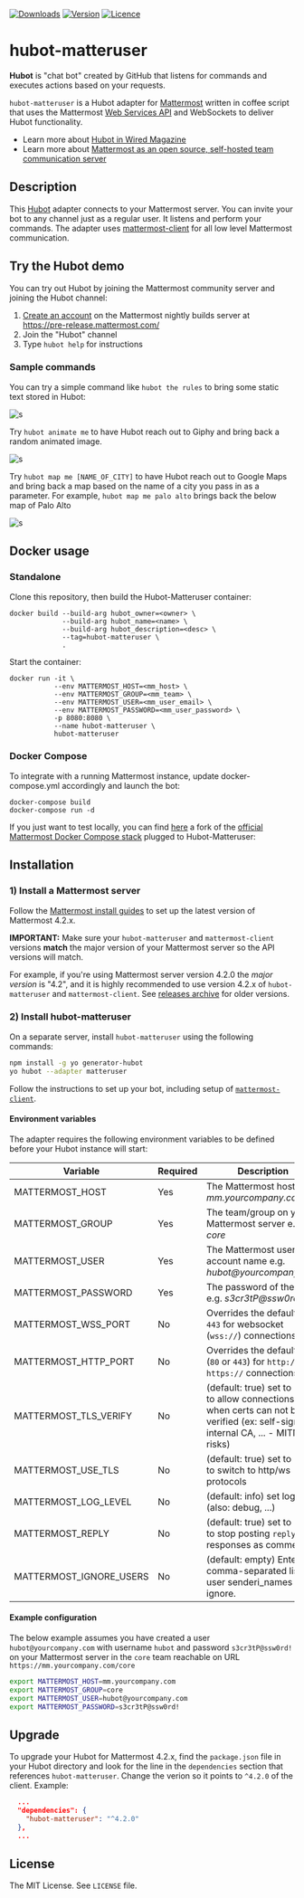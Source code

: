[![Downloads](https://img.shields.io/npm/dm/hubot-matteruser.svg)](https://www.npmjs.com/package/hubot-matteruser)
[![Version](https://img.shields.io/npm/v/hubot-matteruser.svg)](https://github.com/loafoe/hubot-matteruser/releases)
[![Licence](https://img.shields.io/npm/l/express.svg)](https://github.com/loafoe/hubot-matteruser/blob/master/LICENSE)

# hubot-matteruser

**Hubot** is "chat bot" created by GitHub that listens for commands and executes actions based on your requests. 

`hubot-matteruser` is a Hubot adapter for [Mattermost](https://about.mattermost.com/) written in coffee script that uses the Mattermost [Web Services API](https://api.mattermost.com/) and WebSockets to deliver Hubot functionality. 

- Learn more about [Hubot in Wired Magazine](https://www.wired.com/2015/10/the-most-important-startups-hardest-worker-isnt-a-person/)
- Learn more about [Mattermost as an open source, self-hosted team communication server](https://about.mattermost.com/)

## Description

This [Hubot](https://github.com/github/hubot) adapter connects to your Mattermost server. You can invite your bot to any channel just as a regular user. It listens and perform your commands. The adapter uses [mattermost-client](https://github.com/loafoe/mattermost-client) for all low level Mattermost communication.

## Try the Hubot demo

You can try out Hubot by joining the Mattermost community server and joining the Hubot channel: 

1. [Create an account](https://pre-release.mattermost.com/signup_user_complete/?id=f1924a8db44ff3bb41c96424cdc20676) on the Mattermost nightly builds server at https://pre-release.mattermost.com/
2. Join the "Hubot" channel
3. Type `hubot help` for instructions

### Sample commands

You can try a simple command like `hubot the rules` to bring some static text stored in Hubot: 

![s](https://cloud.githubusercontent.com/assets/177788/20645776/b25da69a-b41c-11e6-81d2-a40d76947e60.png)

Try `hubot animate me` to have Hubot reach out to Giphy and bring back a random animated image.

![s](https://cloud.githubusercontent.com/assets/177788/20645764/88c267a8-b41c-11e6-96c9-529c3ca844f3.png)

Try `hubot map me [NAME_OF_CITY]` to have Hubot reach out to Google Maps and bring back a map based on the name of a city you pass in as a parameter. For example, `hubot map me palo alto` brings back the below map of Palo Alto

![s](https://cloud.githubusercontent.com/assets/177788/20645769/9d58a786-b41c-11e6-90b1-6a9e7ab19172.png)

## Docker usage

### Standalone

Clone this repository, then build the Hubot-Matteruser container:

```
docker build --build-arg hubot_owner=<owner> \
             --build-arg hubot_name=<name> \
             --build-arg hubot_description=<desc> \
             --tag=hubot-matteruser \
             .
```

Start the container:

```
docker run -it \
           --env MATTERMOST_HOST=<mm_host> \
           --env MATTERMOST_GROUP=<mm_team> \
           --env MATTERMOST_USER=<mm_user_email> \
           --env MATTERMOST_PASSWORD=<mm_user_password> \
           -p 8080:8080 \
           --name hubot-matteruser \
           hubot-matteruser
```

### Docker Compose

To integrate with a running Mattermost instance, update docker-compose.yml accordingly and launch the bot:

``` 
docker-compose build
docker-compose run -d
```


If you just want to test locally, you can find [here](https://github.com/banzo/mattermost-docker/tree/feature/hubot-matteruser) a fork of the [official Mattermost Docker Compose stack](https://github.com/mattermost/mattermost-docker) plugged to Hubot-Matteruser: 


## Installation

### 1) Install a Mattermost server

Follow the [Mattermost install guides](https://docs.mattermost.com/guides/administrator.html#install-guides) to set up the latest version of Mattermost 4.2.x.

**IMPORTANT:** Make sure your `hubot-matteruser` and `mattermost-client` versions **match** the major version of your Mattermost server so the API versions will match. 

For example, if you're using Mattermost server version 4.2.0 the _major version_ is "4.2", and it is highly recommended to use version 4.2.x of `hubot-matteruser` and `mattermost-client`. See [releases archive](https://github.com/loafoe/hubot-matteruser/releases) for older versions. 

### 2) Install hubot-matteruser

On a separate server, install `hubot-matteruser` using the following commands: 

  ```sh
npm install -g yo generator-hubot
yo hubot --adapter matteruser
  ```

Follow the instructions to set up your bot, including setup of [`mattermost-client`](https://github.com/loafoe/mattermost-client). 

#### Environment variables

The adapter requires the following environment variables to be defined before your Hubot instance will start:

| Variable | Required | Description |
|----------|----------|-------------|
| MATTERMOST\_HOST | Yes | The Mattermost host e.g. _mm.yourcompany.com_ |
| MATTERMOST\_GROUP | Yes | The team/group on your Mattermost server e.g. _core_ |
| MATTERMOST\_USER | Yes | The Mattermost user account name e.g. _hubot@yourcompany.com_ |
| MATTERMOST\_PASSWORD | Yes | The password of the user e.g. _s3cr3tP@ssw0rd!_ |
| MATTERMOST\_WSS\_PORT | No | Overrides the default port `443` for  websocket (`wss://`) connections |
| MATTERMOST\_HTTP\_PORT | No | Overrides the default port (`80` or `443`) for `http://` or `https://` connections |
| MATTERMOST\_TLS\_VERIFY | No | (default: true) set to 'false' to allow connections when certs can not be verified (ex: self-signed, internal CA, ... - MITM risks) |
| MATTERMOST\_USE\_TLS | No | (default: true) set to 'false' to switch to http/ws protocols |
| MATTERMOST\_LOG\_LEVEL | No | (default: info) set log level (also: debug, ...) |
| MATTERMOST\_REPLY | No | (default: true) set to 'false' to stop posting `reply` responses as comments |
| MATTERMOST\_IGNORE\_USERS | No | (default: empty) Enter a comma-separated list of user senderi\_names to ignore. |

#### Example configuration

The below example assumes you have created a user `hubot@yourcompany.com` with username `hubot` and password `s3cr3tP@ssw0rd!` on your Mattermost server in the `core` team reachable on URL `https://mm.yourcompany.com/core`

  ```sh
export MATTERMOST_HOST=mm.yourcompany.com 
export MATTERMOST_GROUP=core
export MATTERMOST_USER=hubot@yourcompany.com
export MATTERMOST_PASSWORD=s3cr3tP@ssw0rd!
  ```

## Upgrade

To upgrade your Hubot for Mattermost 4.2.x, find the `package.json` file in your Hubot directory and look for the line in the `dependencies` section that references `hubot-matteruser`. Change the verion so it points to `^4.2.0` of the client. Example:

  ```json
    ...
    "dependencies": {
      "hubot-matteruser": "^4.2.0"
    },
    ...
  ```

## License

The MIT License. See `LICENSE` file.

